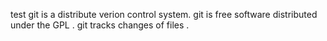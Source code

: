 test
git is a distribute verion control system.
git is free software distributed under the GPL .
git tracks changes of files .
